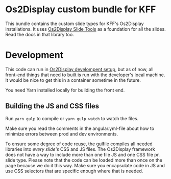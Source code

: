 Os2Display custom bundle for KFF
===

This bundle contains the custom slide types for KFF's Os2Display installations. It uses [Os2Display Slide Tools](https://github.com/reload/os2display-slide-tools) as a foundation for all the slides. Read the docs in that library too.

# Development
This code can run in [Os2Display develompent setup](https://github.com/kkos2/os2display-infrastructure), but as of now, all front-end things that need to built is run with the developer's local machine. It would be nice to get this in a container sometime in the future.

You need Yarn installed locally for building the front end.

## Building the JS and CSS files
Run `yarn gulp` to compile or `yarn gulp watch` to watch the files.

Make sure you read the comments in the angular.yml-file about how to minimize errors between prod and dev environments.

To ensure some degree of code reuse, the gulfile compiles all needed libraries into _every slide's_ CSS and JS files. The Os2Display framework does not have a way to include more than one file JS and one CSS file pr. slide type. Please note that the code can be loaded more than once on the page because we do it this way. Make sure you encapsulate code in JS and use CSS selectors that are specific enough where that is needed.
